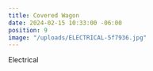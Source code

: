 ```yaml
---
title: Covered Wagon
date: 2024-02-15 10:33:00 -06:00
position: 9
image: "/uploads/ELECTRICAL-5f7936.jpg"
---
```


Electrical
